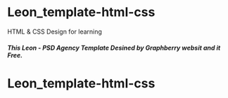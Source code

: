 # Leon_template-html-css
HTML &amp; CSS Design for learning
##### This Leon - PSD Agency Template Desined by Graphberry websit and it Free.
# Leon_template-html-css
